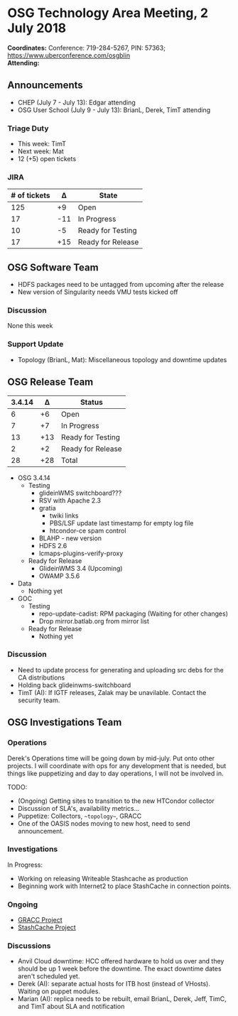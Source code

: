 # OSG Technology Area Meeting,  2 July 2018

**Coordinates:** Conference: 719-284-5267, PIN: 57363; <https://www.uberconference.com/osgblin>  
**Attending:**   


## Announcements

-   CHEP (July 7 - July 13): Edgar attending
-   OSG User School (July 9 - July 13): BrianL, Derek, TimT attending


### Triage Duty

-   This week: TimT
-   Next week: Mat
-   12 (+5) open tickets


### JIRA

| # of tickets | &Delta; | State             |
|------------ |------- |----------------- |
| 125          | +9      | Open              |
| 17           | -11     | In Progress       |
| 10           | -5      | Ready for Testing |
| 17           | +15     | Ready for Release |


## OSG Software Team

-   HDFS packages need to be untagged from upcoming after the release
-   New version of Singularity needs VMU tests kicked off


### Discussion

None this week  


### Support Update

-   Topology (BrianL, Mat): Miscellaneous topology and downtime updates


## OSG Release Team

| 3.4.14 | &Delta; | Status            |
|------ |------- |----------------- |
| 6      | +6      | Open              |
| 7      | +7      | In Progress       |
| 13     | +13     | Ready for Testing |
| 2      | +2      | Ready for Release |
| 28     | +28     | Total             |

-   OSG 3.4.14  
    -   Testing  
        -   glideinWMS switchboard???
        -   RSV with Apache 2.3
        -   gratia  
            -   twiki links
            -   PBS/LSF update last timestamp for empty log file
            -   htcondor-ce spam control
        -   BLAHP - new version
        -   HDFS 2.6
        -   lcmaps-plugins-verify-proxy
    -   Ready for Release  
        -   GlideinWMS 3.4 (Upcoming)
        -   OWAMP 3.5.6
-   Data  
    -   Nothing yet
-   GOC  
    -   Testing  
        -   repo-update-cadist: RPM packaging (Waiting for other changes)
        -   Drop mirror.batlab.org from mirror list
    -   Ready for Release  
        -   Nothing yet


### Discussion

-   Need to update process for generating and uploading src debs for the CA distributions
-   Holding back glideinwms-switchboard
-   TimT (AI): If IGTF releases, Zalak may be unavilable. Contact the security team.


## OSG Investigations Team


### Operations

Derek's Operations time will be going down by mid-july.  Put onto other projects.  I will coordinate with ops for any development that is needed, but things like puppetizing and day to day operations, I will not be involved in.  

TODO:  

-   (Ongoing) Getting sites to transition to the new HTCondor collector
-   Discussion of SLA's, availability metrics&#x2026;
-   Puppetize: Collectors, `~topology~`, GRACC
-   One of the OASIS nodes moving to new host, need to send announcement.


### Investigations

In Progress:  

-   Working on releasing Writeable Stashcache as production
-   Beginning work with Internet2 to place StashCache in connection points.


### Ongoing

-   [GRACC Project](https://jira.opensciencegrid.org/projects/GRACC/)
-   [StashCache Project](https://opensciencegrid.github.io/StashCache/)


### Discussions

-   Anvil Cloud downtime: HCC offered hardware to hold us over and they should be up 1 week before the downtime. The exact downtime dates aren't scheduled yet.
-   Derek (AI): separate actual hosts for ITB host (instead of VHosts). Waiting on puppet modules.
-   Marian (AI): replica needs to be rebuilt, email BrianL, Derek, Jeff, TimC, and TimT about SLA and notification
